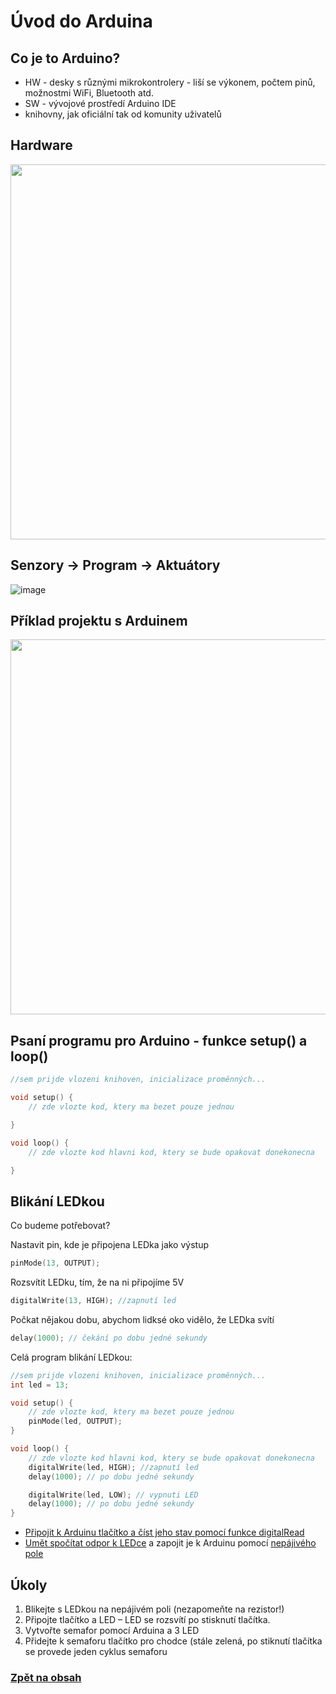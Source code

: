 # Úvod do Arduina

## Co je to Arduino?
- HW - desky s různými mikrokontrolery - liší se výkonem, počtem pinů, možnostmi WiFi, Bluetooth atd.
- SW - vývojové prostředí Arduino IDE
- knihovny, jak oficiální tak od komunity uživatelů

## Hardware
<img src="https://github.com/user-attachments/assets/67526fb9-81c3-4751-8cc7-a90bdcac962f" width="600"/>

## Senzory -> Program -> Aktuátory
![image](https://github.com/user-attachments/assets/fcd1f49d-0d64-4522-bc9d-b6a09e957146)

## Příklad projektu s Arduinem
<img src="https://github.com/user-attachments/assets/23add251-c948-4f6d-aee2-ac1156b4b2e6" width="600"/>


## Psaní programu pro Arduino - funkce setup() a loop()
```C
//sem prijde vlozeni knihoven, inicializace proměnných...

void setup() {
    // zde vlozte kod, ktery ma bezet pouze jednou

}

void loop() {
    // zde vlozte kod hlavni kod, ktery se bude opakovat donekonecna

}
```

## Blikání LEDkou

Co budeme potřebovat?

Nastavit pin, kde je připojena LEDka jako výstup
```c
pinMode(13, OUTPUT);
```

Rozsvítit LEDku, tím, že na ni připojíme 5V
```c
digitalWrite(13, HIGH); //zapnutí led
```

Počkat nějakou dobu, abychom lidksé oko vidělo, že LEDka svítí
```c
delay(1000); // čekání po dobu jedné sekundy
```

Celá program blikání LEDkou:

```c
//sem prijde vlozeni knihoven, inicializace proměnných...
int led = 13;

void setup() {
    // zde vlozte kod, ktery ma bezet pouze jednou
    pinMode(led, OUTPUT);
}

void loop() {
    // zde vlozte kod hlavni kod, ktery se bude opakovat donekonecna
    digitalWrite(led, HIGH); //zapnutí led
    delay(1000); // po dobu jedné sekundy

    digitalWrite(led, LOW); // vypnuti LED
    delay(1000); // po dobu jedné sekundy
}
```

 
- [Připojit k Arduinu tlačítko a číst jeho stav pomocí funkce digitalRead](https://www.itnetwork.cz/hardware-pc/arduino/hardware/arduino-hrajeme-si-s-ledkami)
- [Umět spočítat odpor k LEDce](https://www.youtube.com/watch?v=RnpiNT4ecO4&ab_channel=MichalJakubec) a zapojit je k Arduinu pomocí [nepájivého pole](https://www.youtube.com/watch?v=5ejHjH8z1rk&ab_channel=SP%C5%A0aVO%C5%A0P%C5%99%C3%ADbram)


## Úkoly
1. Blikejte s LEDkou na nepájivém poli (nezapomeňte na rezistor!)
2. Připojte tlačítko a LED – LED se rozsvítí po stisknutí tlačítka. 
3. Vytvořte semafor pomocí Arduina a 3 LED
4. Přidejte k semaforu tlačítko pro chodce (stále zelená, po stiknutí tlačítka se provede jeden cyklus semaforu



### [Zpět na obsah](README.md)
